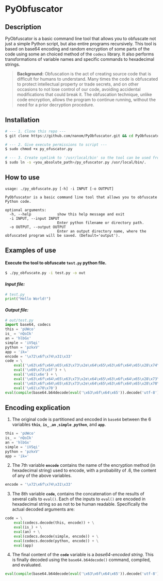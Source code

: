 # PyObfuscator

## Description
PyObfuscator is a basic command line tool that allows you to obfuscate not just a simple Python script, but also entire programs recursively. This tool is based on base64 encoding and random encryption of some parts of the code using some an choiced method of the `codecs` library. It also performs transformations of variable names and specific commands to hexadecimal strings.

> **Background:** Obfuscation is the act of creating source code that is difficult for humans to understand. Many times the code is obfuscated to protect intellectual property or trade secrets, and on other occasions to not lose control of our code, avoiding accidental modifications that could break it.
The obfuscation technique, unlike code encryption, allows the program to continue running, without the need for a prior decryption procedure.

## Installation
```bash
# --- 1. Clone this repo ---
$ git clone https://github.com/nanom/PyObfuscator.git && cd PyObfuscator 

# --- 2. Give execute permissions to script ---
$ sudo chmod +x py_ofuscator.py

# --- 3. Create symlink to '/usr/local/bin' so the tool can be used from anywhere ---
$ sudo ln -s <you_absolute_path>/py_ofuscator.py /usr/local/bin/.
```
## How to use
```shell
usage: ./py_obfuscate.py [-h] -i INPUT [-o OUTPUT]

PyObfuscator is a basic command line tool that allows you to obfuscate Python code.

optional arguments:
  -h, --help            show this help message and exit
  -i INPUT, --input INPUT
                        Enter python filename or directory path.
  -o OUTPUT, --output OUTPUT
                        Enter an output directory name, where the obfuscated program will be saved. (Default='output').
```

## Examples of use
#### Execute the tool to obfuscate `test.py` python file. 
```bash
$ ./py_obfuscate.py -i test.py -o out
```
#### *Input file:*
```python
# test.py
print("Hello World!")
```

#### *Output file:*
```python
# out/test.py
import base64, codecs 
this = 'pUWco'
is_ = 'nQoIk'
an = 'hlbGx'
simple = 'iVSqi'
python = 'pzkxV'
app = 'ik='
encode = '\x72\x6f\x74\x31\x33' 
code = \
    eval('\x63\x6f\x64\x65\x63\x73\x2e\x64\x65\x63\x6f\x64\x65\x28\x74\x68\x69\x73\x2c\x65\x6e\x63\x6f\x64\x65\x29') + \
    eval('\x69\x73\x5f') + \
    eval('\x61\x6e') + \
    eval('\x63\x6f\x64\x65\x63\x73\x2e\x64\x65\x63\x6f\x64\x65\x28\x73\x69\x6d\x70\x6c\x65\x2c\x65\x6e\x63\x6f\x64\x65\x29') + \
    eval('\x63\x6f\x64\x65\x63\x73\x2e\x64\x65\x63\x6f\x64\x65\x28\x70\x79\x74\x68\x6f\x6e\x2c\x65\x6e\x63\x6f\x64\x65\x29') + \
    eval('\x61\x70\x70')
eval(compile(base64.b64decode(eval('\x63\x6f\x64\x65')).decode('utf-8'),'<app>', 'exec'))
```

## Encoding explication
1. The original code is partitioned and encoded in `base64` between the 6 variables **`this`**, **`is_`** ,**`an`** ,**`simple`** ,**`python`**, and **`app`**.
```python
this = 'pUWco'
is_ = 'nQoIk'
an = 'hlbGx'
simple = 'iVSqi'
python = 'pzkxV'
app = 'ik='
```
2. The 7th variable **`encode`** contains the name of the encryption method (in hexadecimal string) used to encode, with a probability of .6, the content of any of the above variables.
```python
encode = '\x72\x6f\x74\x31\x33' 
```
3. The 8th variable **`code`**, contains the concatenation of the results of several calls to `eval()`. Each of the inputs to `eval()` are encoded in hexadecimal string so as not to be human readable.  Specifically the actual decoded arguments are:
```python
code = \
    eval(codecs.decode(this, encode)) + \
    eval(is_) + \
    eval(an) + \
    eval(codecs.decode(simple, encode)) + \
    eval(codecs.decode(python, encode)) + \
    eval(app)
```

4. The final content of the **`code`** variable is a *base64-encoded string*. This is finally decoded using the `base64.b64decode()` command, compiled, and evaluated.
```python
eval(compile(base64.b64decode(eval('\x63\x6f\x64\x65')).decode('utf-8'),'<app>', 'exec'))
```
